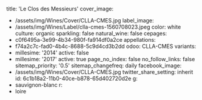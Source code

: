 title: 'Le Clos des Messieurs'
cover_image:
  - /assets/img/Wines/Cover/CLLA-CMES.jpg
label_image:
  - /assets/img/Wines/Label/clla-cmes-1560708023.jpeg
color: white
culture: organic
sparkling: false
natural_wine: false
cepages:
  - c0f6495a-3e99-4b34-980f-fa914df0a2ce
appellations:
  - f74a2c7c-fad0-4b4c-8688-5c9d4cd3b2dd
odoo: CLLA-CMES
variants:
  -
    millesime: '2014'
    active: false
  -
    millesime: '2017'
    active: true
page_no_index: false
no_follow_links: false
sitemap_priority: '0.5'
sitemap_changefreq: daily
facebook_image:
  - /assets/img/Wines/Cover/CLLA-CMES.jpg
twitter_share_setting: inherit
id: 6c1b18a2-11b0-40ce-b878-65d402720d2e
g:
  - sauvignon-blanc
r:
  - loire
